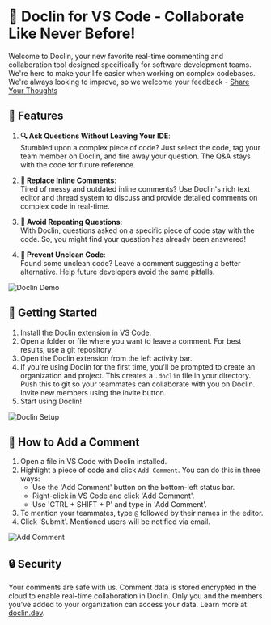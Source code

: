 # 🚀 Doclin for VS Code - Collaborate Like Never Before!

Welcome to Doclin, your new favorite real-time commenting and collaboration tool designed specifically for software development teams. We're here to make your life easier when working on complex codebases. We're always looking to improve, so we welcome your feedback - [Share Your Thoughts](https://forms.gle/dHpZAUf2qY4vsChZ8)

## 🌟 Features

1. **🔍 Ask Questions Without Leaving Your IDE**:\
   Stumbled upon a complex piece of code? Just select the code, tag your team member on Doclin, and fire away your question. The Q&A stays with the code for future reference.

2. **💬 Replace Inline Comments**:\
   Tired of messy and outdated inline comments? Use Doclin's rich text editor and thread system to discuss and provide detailed comments on complex code in real-time.

3. **🔁 Avoid Repeating Questions**:\
   With Doclin, questions asked on a specific piece of code stay with the code. So, you might find your question has already been answered!

4. **🧹 Prevent Unclean Code**:\
   Found some unclean code? Leave a comment suggesting a better alternative. Help future developers avoid the same pitfalls.

![Doclin Demo](https://github.com/doclin-dev/landingpage-build/blob/main/assets/doclinDemo.gif?raw=true)

## 🚀 Getting Started

1. Install the Doclin extension in VS Code.
2. Open a folder or file where you want to leave a comment. For best results, use a git repository.
3. Open the Doclin extension from the left activity bar.
4. If you're using Doclin for the first time, you'll be prompted to create an organization and project. This creates a `.doclin` file in your directory. Push this to git so your teammates can collaborate with you on Doclin. Invite new members using the invite button.
5. Start using Doclin!

![Doclin Setup](https://github.com/doclin-dev/landingpage-build/blob/main/assets/doclinSetup.gif?raw=true)

## 📝 How to Add a Comment

1. Open a file in VS Code with Doclin installed.
2. Highlight a piece of code and click `Add Comment`. You can do this in three ways:
    - Use the 'Add Comment' button on the bottom-left status bar.
    - Right-click in VS Code and click 'Add Comment'.
    - Use 'CTRL + SHIFT + P' and type in 'Add Comment'.
3. To mention your teammates, type `@` followed by their names in the editor.
4. Click 'Submit'. Mentioned users will be notified via email.

![Add Comment](https://github.com/doclin-dev/landingpage-build/blob/main/assets/doclinDemo.gif?raw=true)

## 🔒 Security

Your comments are safe with us. Comment data is stored encrypted in the cloud to enable real-time collaboration in Doclin. Only you and the members you've added to your organization can access your data. Learn more at [doclin.dev](https://doclin.dev).